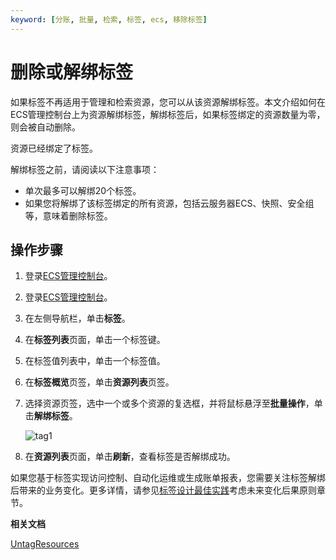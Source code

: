 ```yaml
---
keyword: [分账, 批量, 检索, 标签, ecs, 移除标签]
---
```


# 删除或解绑标签

如果标签不再适用于管理和检索资源，您可以从该资源解绑标签。本文介绍如何在ECS管理控制台上为资源解绑标签，解绑标签后，如果标签绑定的资源数量为零，则会被自动删除。

资源已经绑定了标签。

解绑标签之前，请阅读以下注意事项：

-   单次最多可以解绑20个标签。
-   如果您将解绑了该标签绑定的所有资源，包括云服务器ECS、快照、安全组等，意味着删除标签。

## 操作步骤

1.  登录[ECS管理控制台](https://ecs.console.aliyun.com)。

2.  登录[ECS管理控制台](https://partners-intl.console.aliyun.com/#/ecs)。

3.  在左侧导航栏，单击**标签**。

4.  在**标签列表**页面，单击一个标签键。

5.  在标签值列表中，单击一个标签值。

6.  在**标签概览**页签，单击**资源列表**页签。

7.  选择资源页签，选中一个或多个资源的复选框，并将鼠标悬浮至**批量操作**，单击**解绑标签**。

    ![tag1](https://static-aliyun-doc.oss-accelerate.aliyuncs.com/assets/img/zh-CN/4238819951/p96780.png)

8.  在**资源列表**页面，单击**刷新**，查看标签是否解绑成功。


如果您基于标签实现访问控制、自动化运维或生成账单报表，您需要关注标签解绑后带来的业务变化。更多详情，请参见[标签设计最佳实践](/cn.zh-CN/最佳实践/标签设计最佳实践.md)考虑未来变化后果原则章节。

**相关文档**  


[UntagResources](/cn.zh-CN/API参考/标签/UntagResources.md)

